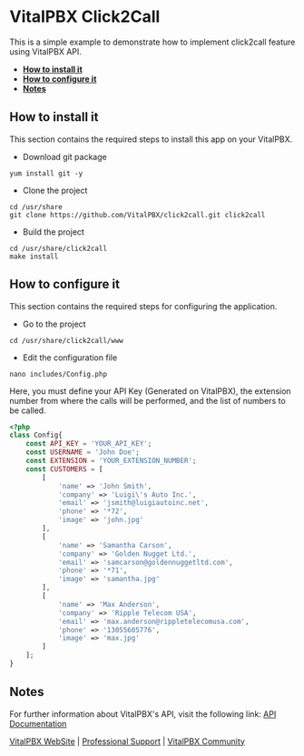 # VitalPBX Click2Call
This is a simple example to demonstrate how to implement click2call feature using VitalPBX API.

- **[How to install it](#how-to-install-it)**
- **[How to configure it](#how-to-configure-it)**
- **[Notes](#notes)**

## How to install it

This section contains the required steps to install this app on your VitalPBX.

- Download git package
```
yum install git -y
```

- Clone the project
```
cd /usr/share
git clone https://github.com/VitalPBX/click2call.git click2call
```

- Build the project
```
cd /usr/share/click2call
make install
```

## How to configure it

This section contains the required steps for configuring the application.

- Go to the project
```
cd /usr/share/click2call/www
```
- Edit the configuration file
```
nano includes/Config.php
```

Here, you must define your API Key (Generated on VitalPBX), the extension number from where the calls will be performed, 
and the list of numbers to be called.

```php
<?php
class Config{
	const API_KEY = 'YOUR_API_KEY';
	const USERNAME = 'John Doe';
	const EXTENSION = 'YOUR_EXTENSION_NUMBER';
	const CUSTOMERS = [
		[
			'name' => 'John Smith',
			'company' => 'Luigi\'s Auto Inc.',
			'email' => 'jsmith@luigiautoinc.net',
			'phone' => '*72',
			'image' => 'john.jpg'
		],
		[
			'name' => 'Samantha Carson',
			'company' => 'Golden Nugget Ltd.',
			'email' => 'samcarson@goldennuggetltd.com',
			'phone' => '*71',
			'image' => 'samantha.jpg'
		],
		[
			'name' => 'Max Anderson',
			'company' => 'Ripple Telecom USA',
			'email' => 'max.anderson@rippletelecomusa.com',
			'phone' => '13055605776',
			'image' => 'max.jpg'
		]
	];
}
```

## Notes
For further information about VitalPBX's API, visit the following link: [API Documentation](https://rebrand.ly/qnwtalw)

[VitalPBX WebSite](https://vitalpbx.org) | [Professional Support](https://vitalpbx.org/product/professional-support-packages/) | [VitalPBX Community](https://community.vitalpbx.org/)